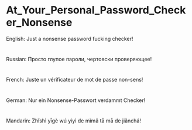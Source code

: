 # At_Your_Personal_Password_Checker_Nonsense
English:
Just a nonsense password fucking checker!
#
Russian:
Просто глупое пароли, чертовски проверяющее!
#
French:
Juste un vérificateur de mot de passe non-sens!
#
German:
Nur ein Nonsense-Passwort verdammt Checker!
#
Mandarin:
Zhǐshì yīgè wú yìyì de mìmǎ tā mā de jiǎnchá!
